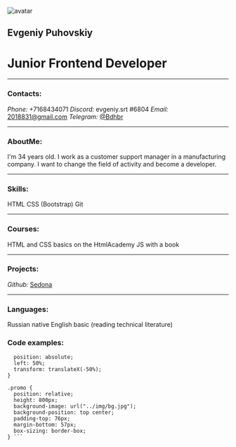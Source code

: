 
![avatar](https://www.dropbox.com/s/321e43svtrhkmib/14845825220-round.png?dl=0)

## Evgeniy Puhovskiy
# Junior Frontend Developer
**************************
### Contacts:
*Phone:* +7168434071
*Discord:* evgeniy.srt #6804 
*Email:* [2018831@gmail.com](адрес "mailto: 2018831@gmail.com") 
*Telegram:* [@Bdhbr](адрес "https://t.me/Bdhbr") 
**************************
### AboutMe:
I'm 34 years old. I work as a customer support manager in a manufacturing company. 
I want to change the field of activity and become a developer.
**************************
### Skills:
HTML
CSS (Bootstrap)
Git
**************************
### Courses:
HTML and CSS basics on the HtmlAcademy
JS with a book
**************************
### Projects:
*Github:* [Sedona](адрес "https://github.com/Fl0u/1023427-sedona-25") 
**************************
### Languages:
Russian native
English basic (reading technical literature)
### Code examples:
```logo {
  position: absolute;
  left: 50%;
  transform: translateX(-50%);
}

.promo {
  position: relative;
  height: 800px;
  background-image: url("../img/bg.jpg");
  background-position: top center;
  padding-top: 76px;
  margin-bottom: 57px;
  box-sizing: border-box;
} ```


